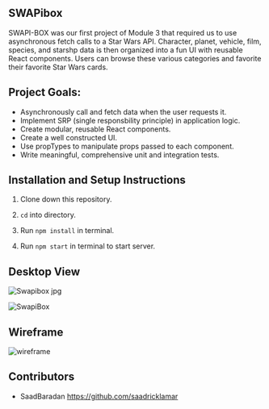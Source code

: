 ## SWAPibox

SWAPI-BOX was our first project of Module 3 that required us to use asynchronous fetch calls to a Star Wars API. Character, planet, vehicle, film, species, and starshp data is then organized into a fun UI with reusable React components. Users can browse these various categories and favorite their favorite Star Wars cards. 

## Project Goals:

* Asynchronously call and fetch data when the user requests it.
* Implement SRP (single responsbility principle) in application logic.
* Create modular, reusable React components.
* Create a well constructed UI.
* Use propTypes to manipulate props passed to each component.
* Write meaningful, comprehensive unit and integration tests.

## Installation and Setup Instructions

1. Clone down this repository.

2. `cd` into directory.

3. Run `npm install` in terminal.

4. Run `npm start` in terminal to start server.

## Desktop View

![Swapibox jpg](https://user-images.githubusercontent.com/42000931/57202561-e2db9e80-6f63-11e9-95be-fc04fbc31693.png)

![SwapiBox](https://user-images.githubusercontent.com/42000931/57989154-dcfdb700-7a53-11e9-82e0-ce5871f4980d.png)


## Wireframe

![wireframe](https://user-images.githubusercontent.com/42000931/57230930-b876f900-6fd6-11e9-9477-9588e8aef7b6.png)


## Contributors

* SaadBaradan https://github.com/saadricklamar
